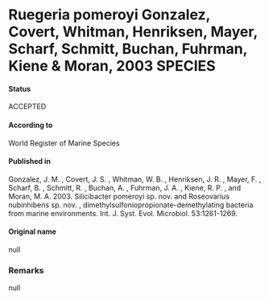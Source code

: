 # Ruegeria pomeroyi Gonzalez, Covert, Whitman, Henriksen, Mayer, Scharf, Schmitt, Buchan, Fuhrman, Kiene & Moran, 2003 SPECIES

#### Status
ACCEPTED

#### According to
World Register of Marine Species

#### Published in
Gonzalez, J. M. , Covert, J. S. , Whitman, W. B. , Henriksen, J. R. , Mayer, F. , Scharf, B. , Schmitt, R. , Buchan, A. , Fuhrman, J. A. , Kiene, R. P. , and Moran, M. A. 2003. Silicibacter pomeroyi sp. nov. and Roseovarius nubinhibens sp. nov. , dimethylsulfoniopropionate-demethylating bacteria from marine environments. Int. J. Syst. Evol. Microbiol. 53:1261-1269.

#### Original name
null

### Remarks
null